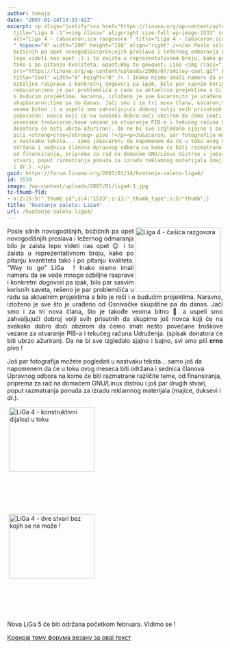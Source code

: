 ```yaml
---
author: tomaja
date: "2007-01-14T14:33:42Z"
excerpt: <p align="justify"><a href="https://linuxo.org/wp-content/uploads/2007/01/img_2740.jpg"
  title="Liga 4 -1"><img class=" alignright size-full wp-image-1533" src="https://linuxo.org/wp-content/uploads/2007/01/liga4-1.jpg"
  alt="Liga 4 - ča&scaron;ica razgovora " title="Liga 4 - ča&scaron;ica razgovora
  " hspace="4" width="200" height="150" align="right" /></a> Posle silnih novogodi&scaron;njih,
  božićnih pa opet novogodi&scaron;njih proslava i ležernog odmaranja bilo je zaista
  lepo videti nas opet ;) i to zaista u reprezentativnom broju, kako po pitanju kvantiteta
  tako i po pitanju kvaliteta. &quot;Way to go&quot; LiGa <img class=" size-full wp-image-1223"
  src="https://linuxo.org/wp-content/uploads/2006/07/smiley-cool.gif" border="0" alt="Cool"
  title="Cool" width="0" height="0" /> ! Inako nismo imali nameru da se vode mnogo
  ozbiljne rasprave i konkretni dogovori pa ipak, bilo par sasvim korisnih saveta,
  re&scaron;eno je par problemčića u radu sa aktuelnim projektima a bilo je reči i
  o budućim projektima. Naravno, izloženo je sve &scaron;to je urađeno od Osnivačke
  skup&scaron;tine pa do danas. Jači smo i za tri nova člana, &scaron;to je takođe
  veoma bitno :) a uspeli smo zahvaljujući dobroj volji svih prisutnih da skupimo
  jo&scaron; novca koji će na svakako dobro doći obzirom da ćemo imati ne&scaron;to
  povećane tro&scaron;kove vezane za otvaranje PIB-a i tekućeg računa Udruženja. (spisak
  donatora će biti ubrzo ažuriran). Da ne bi sve izgledalo sjajno i bajno, svi smo
  pili <strong>crno</strong> pivo !</p><p>Jo&scaron; par fotografija možete pogledati
  u nastvaku teksta... samo jo&scaron; da napomenem da će u toku ovog meseca biti
  održana i sednica članova Upravnog odbora na kome će biti razmatrane različite teme,
  od finansiranja, priprema za rad na domaćem GNU/Linux distrou i jo&scaron; par drugih
  stvari, poput razmatranja ponuda za izradu reklamnog materijala (majice, duksevi
  i dr.). </p>
guid: https://forum.linuxo.org/2007/01/14/hvatanje-zaleta-liga4/
id: 1539
image: /wp-content/uploads/2007/01/liga4-1.jpg
tc-thumb-fld:
- a:2:{s:9:"_thumb_id";s:4:"1533";s:11:"_thumb_type";s:5:"thumb";}
title: 'Hvatanje zaleta: LiGa4'
url: /hvatanje-zaleta-liga4/
---
```

<p align="justify">
  <a href="https://linuxo.org/wp-content/uploads/2007/01/img_2740.jpg" title="Liga 4 -1"><img class=" alignright size-full wp-image-1533" src="https://linuxo.org/wp-content/uploads/2007/01/liga4-1.jpg" alt="Liga 4 - ča&scaron;ica razgovora " title="Liga 4 - ča&scaron;ica razgovora " hspace="4" width="200" height="150" align="right" /></a> Posle silnih novogodi&scaron;njih, božićnih pa opet novogodi&scaron;njih proslava i ležernog odmaranja bilo je zaista lepo videti nas opet 😉 i to zaista u reprezentativnom broju, kako po pitanju kvantiteta tako i po pitanju kvaliteta. "Way to go" LiGa <img class=" size-full wp-image-1223" src="https://linuxo.org/wp-content/uploads/2006/07/smiley-cool.gif" border="0" alt="Cool" title="Cool" width="0" height="0" /> ! Inako nismo imali nameru da se vode mnogo ozbiljne rasprave i konkretni dogovori pa ipak, bilo par sasvim korisnih saveta, re&scaron;eno je par problemčića u radu sa aktuelnim projektima a bilo je reči i o budućim projektima. Naravno, izloženo je sve &scaron;to je urađeno od Osnivačke skup&scaron;tine pa do danas. Jači smo i za tri nova člana, &scaron;to je takođe veoma bitno 🙂 a uspeli smo zahvaljujući dobroj volji svih prisutnih da skupimo jo&scaron; novca koji će na svakako dobro doći obzirom da ćemo imati ne&scaron;to povećane tro&scaron;kove vezane za otvaranje PIB-a i tekućeg računa Udruženja. (spisak donatora će biti ubrzo ažuriran). Da ne bi sve izgledalo sjajno i bajno, svi smo pili <strong>crno</strong> pivo !
</p>

Jo&scaron; par fotografija možete pogledati u nastvaku teksta&#8230; samo jo&scaron; da napomenem da će u toku ovog meseca biti održana i sednica članova Upravnog odbora na kome će biti razmatrane različite teme, od finansiranja, priprema za rad na domaćem GNU/Linux distrou i jo&scaron; par drugih stvari, poput razmatranja ponuda za izradu reklamnog materijala (majice, duksevi i dr.). 

<!--break-->

[<img class=" alignleft size-full wp-image-1536" src="https://linuxo.org/wp-content/uploads/2007/01/liga4-2.jpg" alt="LiGa 4 - konstruktivni dijalozi u toku" title="LiGa 4 - konstruktivni dijalozi u toku" hspace="4" width="200" height="150" align="left" />](https://linuxo.org/wp-content/uploads/2007/01/img_2741.jpg "LiGa 4 - 2")

&nbsp;

&nbsp;

&nbsp;

&nbsp;

&nbsp;

&nbsp;

&nbsp;

&nbsp;

[<img class=" alignleft size-full wp-image-1538" src="https://linuxo.org/wp-content/uploads/2007/01/liga4-3.jpg" alt="LiGa 4 - dve stvari bez kojih se ne može !" title="LiGa 4 - dve stvari bez kojih se ne može !" hspace="4" width="200" height="150" align="left" />](https://linuxo.org/wp-content/uploads/2007/01/img_2742.jpg "LiGa 4- 3") 

&nbsp;

&nbsp;

&nbsp;

&nbsp;

&nbsp;

&nbsp;

&nbsp;

&nbsp;

Nova LiGa 5 će biti održana početkom februara. VIdimo se !&nbsp;

[Креирај тему форума везану за овај текст](https://linuxo.org/nova-tema-na-forumu/?se_pid=1539)